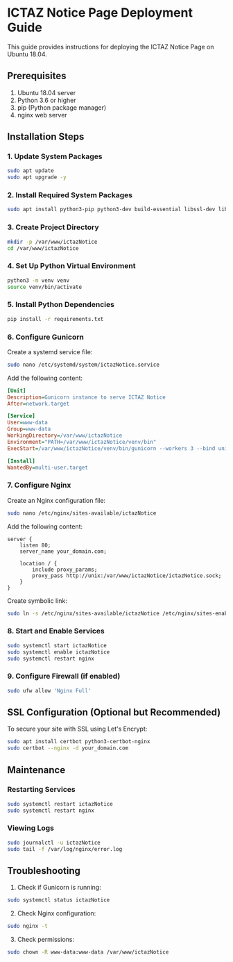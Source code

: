 # ICTAZ Notice Page Deployment Guide

This guide provides instructions for deploying the ICTAZ Notice Page on Ubuntu 18.04.

## Prerequisites

1. Ubuntu 18.04 server
2. Python 3.6 or higher
3. pip (Python package manager)
4. nginx web server

## Installation Steps

### 1. Update System Packages

```bash
sudo apt update
sudo apt upgrade -y
```

### 2. Install Required System Packages

```bash
sudo apt install python3-pip python3-dev build-essential libssl-dev libffi-dev python3-setuptools nginx python3-venv -y
```

### 3. Create Project Directory

```bash
mkdir -p /var/www/ictazNotice
cd /var/www/ictazNotice
```

### 4. Set Up Python Virtual Environment

```bash
python3 -m venv venv
source venv/bin/activate
```

### 5. Install Python Dependencies

```bash
pip install -r requirements.txt
```

### 6. Configure Gunicorn

Create a systemd service file:

```bash
sudo nano /etc/systemd/system/ictazNotice.service
```

Add the following content:

```ini
[Unit]
Description=Gunicorn instance to serve ICTAZ Notice
After=network.target

[Service]
User=www-data
Group=www-data
WorkingDirectory=/var/www/ictazNotice
Environment="PATH=/var/www/ictazNotice/venv/bin"
ExecStart=/var/www/ictazNotice/venv/bin/gunicorn --workers 3 --bind unix:ictazNotice.sock -m 007 app:app

[Install]
WantedBy=multi-user.target
```

### 7. Configure Nginx

Create an Nginx configuration file:

```bash
sudo nano /etc/nginx/sites-available/ictazNotice
```

Add the following content:

```nginx
server {
    listen 80;
    server_name your_domain.com;

    location / {
        include proxy_params;
        proxy_pass http://unix:/var/www/ictazNotice/ictazNotice.sock;
    }
}
```

Create symbolic link:

```bash
sudo ln -s /etc/nginx/sites-available/ictazNotice /etc/nginx/sites-enabled
```

### 8. Start and Enable Services

```bash
sudo systemctl start ictazNotice
sudo systemctl enable ictazNotice
sudo systemctl restart nginx
```

### 9. Configure Firewall (if enabled)

```bash
sudo ufw allow 'Nginx Full'
```

## SSL Configuration (Optional but Recommended)

To secure your site with SSL using Let's Encrypt:

```bash
sudo apt install certbot python3-certbot-nginx
sudo certbot --nginx -d your_domain.com
```

## Maintenance

### Restarting Services

```bash
sudo systemctl restart ictazNotice
sudo systemctl restart nginx
```

### Viewing Logs

```bash
sudo journalctl -u ictazNotice
sudo tail -f /var/log/nginx/error.log
```

## Troubleshooting

1. Check if Gunicorn is running:
```bash
sudo systemctl status ictazNotice
```

2. Check Nginx configuration:
```bash
sudo nginx -t
```

3. Check permissions:
```bash
sudo chown -R www-data:www-data /var/www/ictazNotice
```
